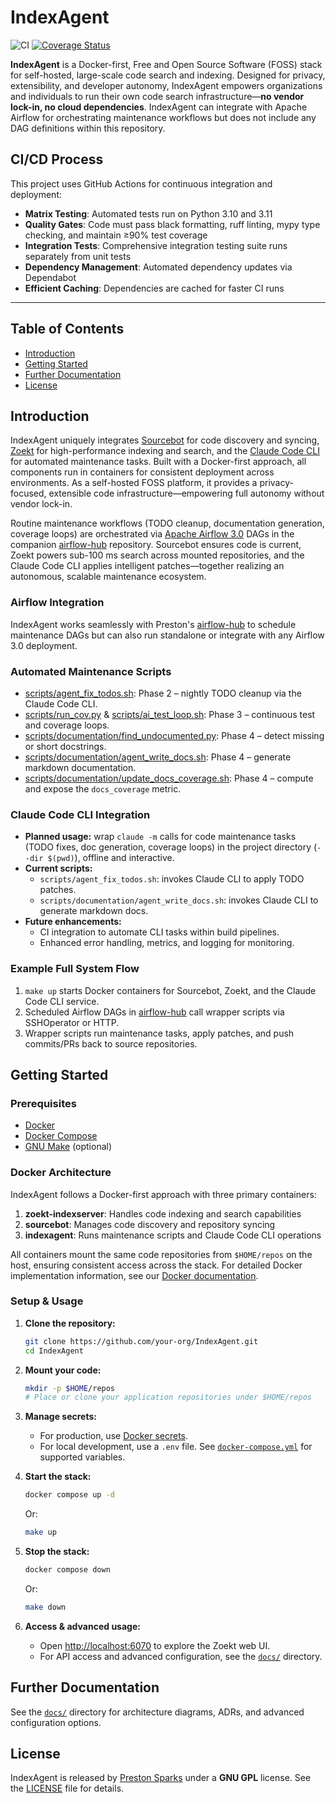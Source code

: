 # IndexAgent

![CI](https://github.com/mprestonsparks/IndexAgent/workflows/CI/badge.svg)
[![Coverage Status](https://coveralls.io/repos/github/mprestonsparks/IndexAgent/badge.svg?branch=main)](https://coveralls.io/github/mprestonsparks/IndexAgent?branch=main)

**IndexAgent** is a Docker-first, Free and Open Source Software (FOSS) stack for self-hosted, large-scale code search and indexing. Designed for privacy, extensibility, and developer autonomy, IndexAgent empowers organizations and individuals to run their own code search infrastructure—**no vendor lock-in, no cloud dependencies**. IndexAgent can integrate with Apache Airflow for orchestrating maintenance workflows but does not include any DAG definitions within this repository.

## CI/CD Process

This project uses GitHub Actions for continuous integration and deployment:
- **Matrix Testing**: Automated tests run on Python 3.10 and 3.11
- **Quality Gates**: Code must pass black formatting, ruff linting, mypy type checking, and maintain ≥90% test coverage
- **Integration Tests**: Comprehensive integration testing suite runs separately from unit tests
- **Dependency Management**: Automated dependency updates via Dependabot
- **Efficient Caching**: Dependencies are cached for faster CI runs

---

## Table of Contents

- [Introduction](#introduction)
- [Getting Started](#getting-started)
- [Further Documentation](#further-documentation)
- [License](#license)

## Introduction

IndexAgent uniquely integrates [Sourcebot](https://github.com/sourcebot-dev/sourcebot) for code discovery and syncing, [Zoekt](https://github.com/sourcegraph/zoekt) for high-performance indexing and search, and the [Claude Code CLI](https://www.npmjs.com/package/@anthropic-ai/claude-cli) for automated maintenance tasks. Built with a Docker-first approach, all components run in containers for consistent deployment across environments. As a self-hosted FOSS platform, it provides a privacy-focused, extensible code infrastructure—empowering full autonomy without vendor lock-in.

Routine maintenance workflows (TODO cleanup, documentation generation, coverage loops) are orchestrated via [Apache Airflow 3.0](https://airflow.apache.org/docs/apache-airflow/stable/index.html) DAGs in the companion [airflow-hub](https://github.com/mprestonsparks/airflow-hub) repository. Sourcebot ensures code is current, Zoekt powers sub-100 ms search across mounted repositories, and the Claude Code CLI applies intelligent patches—together realizing an autonomous, scalable maintenance ecosystem.

### Airflow Integration

IndexAgent works seamlessly with Preston's [airflow-hub](https://github.com/mprestonsparks/airflow-hub) to schedule maintenance DAGs but can also run standalone or integrate with any Airflow 3.0 deployment.

### Automated Maintenance Scripts

- [scripts/agent_fix_todos.sh](scripts/agent_fix_todos.sh): Phase 2 – nightly TODO cleanup via the Claude Code CLI.  
- [scripts/run_cov.py](scripts/run_cov.py) & [scripts/ai_test_loop.sh](scripts/ai_test_loop.sh): Phase 3 – continuous test and coverage loops.  
- [scripts/documentation/find_undocumented.py](scripts/documentation/find_undocumented.py): Phase 4 – detect missing or short docstrings.  
- [scripts/documentation/agent_write_docs.sh](scripts/documentation/agent_write_docs.sh): Phase 4 – generate markdown documentation.  
- [scripts/documentation/update_docs_coverage.sh](scripts/documentation/update_docs_coverage.sh): Phase 4 – compute and expose the `docs_coverage` metric.

### Claude Code CLI Integration

- **Planned usage:** wrap `claude -m` calls for code maintenance tasks (TODO fixes, doc generation, coverage loops) in the project directory (`--dir $(pwd)`), offline and interactive.  
- **Current scripts:**  
  - `scripts/agent_fix_todos.sh`: invokes Claude CLI to apply TODO patches.  
  - `scripts/documentation/agent_write_docs.sh`: invokes Claude CLI to generate markdown docs.  
- **Future enhancements:**  
  - CI integration to automate CLI tasks within build pipelines.  
  - Enhanced error handling, metrics, and logging for monitoring.

### Example Full System Flow

1. `make up` starts Docker containers for Sourcebot, Zoekt, and the Claude Code CLI service.  
2. Scheduled Airflow DAGs in [airflow-hub](https://github.com/mprestonsparks/airflow-hub) call wrapper scripts via SSHOperator or HTTP.  
3. Wrapper scripts run maintenance tasks, apply patches, and push commits/PRs back to source repositories.

## Getting Started

### Prerequisites

- [Docker](https://www.docker.com/get-started)  
- [Docker Compose](https://docs.docker.com/compose/)  
- [GNU Make](https://www.gnu.org/software/make/) (optional)

### Docker Architecture

IndexAgent follows a Docker-first approach with three primary containers:

1. **zoekt-indexserver**: Handles code indexing and search capabilities
2. **sourcebot**: Manages code discovery and repository syncing
3. **indexagent**: Runs maintenance scripts and Claude Code CLI operations

All containers mount the same code repositories from `$HOME/repos` on the host, ensuring consistent access across the stack. For detailed Docker implementation information, see our [Docker documentation](docs/docker.md).

### Setup & Usage

1. **Clone the repository:**
   ```sh
   git clone https://github.com/your-org/IndexAgent.git
   cd IndexAgent
   ```

2. **Mount your code:**
   ```sh
   mkdir -p $HOME/repos
   # Place or clone your application repositories under $HOME/repos
   ```

3. **Manage secrets:**
   - For production, use [Docker secrets](https://docs.docker.com/engine/swarm/secrets/).  
   - For local development, use a `.env` file. See [`docker-compose.yml`](docker-compose.yml) for supported variables.

4. **Start the stack:**
   ```sh
   docker compose up -d
   ```
   Or:
   ```sh
   make up
   ```

5. **Stop the stack:**
   ```sh
   docker compose down
   ```
   Or:
   ```sh
   make down
   ```

6. **Access & advanced usage:**
   - Open [http://localhost:6070](http://localhost:6070) to explore the Zoekt web UI.  
   - For API access and advanced configuration, see the [`docs/`](./docs/) directory.

## Further Documentation

See the [`docs/`](./docs/) directory for architecture diagrams, ADRs, and advanced configuration options.

## License

IndexAgent is released by [Preston Sparks](https://github.com/mprestonsparks) under a **GNU GPL** license. See the [LICENSE](LICENSE) file for details.